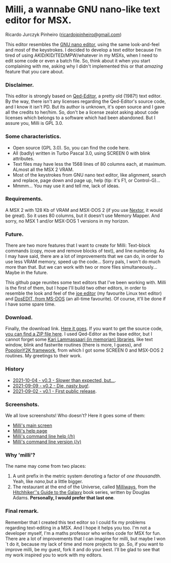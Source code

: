 # Milli, a wannabe GNU nano-like text editor for MSX.
Ricardo Jurczyk Pinheiro (ricardojpinheiro@gmail.com)

This editor resembles the [GNU nano editor](https://www.nano-editor.org), using the same look-and-feel and most of the keystrokes. I decided to develop a text editor because I'm tired of using AKID/KID/TED/MPW/whatever in my MSXs, when I need to edit some code or even a batch file. So, think about it when you start complaining with me, asking why I didn't implemented this or that _amazing_ feature that you care about. 

### Disclaimer.
This editor is strongly based on [Qed-Editor](https://texteditors.org/cgi-bin/wiki.pl?Qed-Pascal), a pretty old (1987!) text editor. By the way, there isn't any licenses regarding the Qed-Editor's source code, and I know it isn't PD. But its author is unknown, it's open source and I gave all the credits to her/him. So, don't be a license zealot asking about code licenses which belongs to a software which had been abandoned. But I assure you, Milli is GPL 3.0.

### Some characteristics.
- Open source (GPL 3.0). So, you can find the code here.
- All (badly) written in Turbo Pascal 3.0, using SCREEN 0 with blink attributes.
- Text files may have less the 1568 lines of 80 columns each, at maximum. ALmost all the MSX 2 VRAM.
- Most of the keystrokes from GNU nano text editor, like alignment, search and replace, page down and page up, help (tip: it's F1, or Control-G)...
- Mmmm... You may use it and tell me, lack of ideas.

### Requirements.
A MSX 2 with 128 Kb of VRAM and MSX-DOS 2 (if you use [Nextor](https://github.com/Konamiman/Nextor), it would be great). So it uses 80 columns, but it doesn't use Memory Mapper. And sorry, no MSX 1 and/or MSX-DOS 1 versions in my horizon.

### Future.
There are two more features that I want to create for Milli: Text-block commands (copy, move and remove blocks of text), and line numbering. As I may have said, there are a lot of improvements that we can do, in order to use less VRAM memory, speed up the code... Sorry pals, I won't do much more than that. But we can work with two or more files simultaneously... Maybe in the future.

This github page reunites some text editors that I've been working with. Milli is the first of them, but I hope I'll build two other editors, in order to resemble the look and feel of the [joe editor](http://joe-editor.sourceforge.net/) (my favourite Linux text editor) and [DosEDIT, from MS-DOS](https://texteditors.org/cgi-bin/wiki.pl?DosEdit) (an all-time favourite). Of course, it'll be done if I have some spare time.

### Download.
Finally, the download link. [Here it goes](https://github.com/ricardojpinheiro/nanomsx/blob/main/milli.com). If you want to get the source code, [you can find a ZIP file here](https://github.com/ricardojpinheiro/nanomsx/blob/main/milli.zip). I used Qed-Editor as the base editor, but I cannot forget some [Kari Lammassaari (in memorian) libraries](https://manuel.msxnet.org/msx/softw/), like text window, blink and fastwrite routines (there is more, I guess), and [PopolonY2K framework](http://www.popolony2k.com.br/), from which I got some SCREEN 0 and MSX-DOS 2 routines. My greetings to their work.

### History
- [2021-10-04 - v0.3 - Slower than expected, but...](https://github.com/ricardojpinheiro/nanomsx/releases/tag/v0.3).
- [2021-09-09 - v0.2 - Die, nasty bug!](https://github.com/ricardojpinheiro/nanomsx/releases/tag/v0.2).
- [2021-09-02 - v0.1 - First public release](https://github.com/ricardojpinheiro/nanomsx/releases/tag/v0.1).

### Screenshots.
We all love screenshots! Who doesn't? Here it goes some of them:
- [Milli's main screen](https://github.com/ricardojpinheiro/nanomsx/blob/main/milli%20main%20screen.png)
- [Milli's help page](https://github.com/ricardojpinheiro/nanomsx/blob/main/milli%20help.png)
- [Milli's command line help (/h)](https://github.com/ricardojpinheiro/nanomsx/blob/main/milli%20command%20line%20help.png)
- [Milli's command line version (/v)](https://github.com/ricardojpinheiro/nanomsx/blob/main/milli%20version.png)

### Why 'milli'?
The name may come from two places:
1. A unit prefix in the metric system denoting a factor of _one thousandth_. Yeah, like _nano_,but a little bigger. 
2. The restaurant at the end of the Universe, called [Milliways](https://hitchhikers.fandom.com/wiki/Milliways), from the [Hitchhiker''s Guide to the Galaxy](https://hitchhikers.fandom.com/wiki/Main_Page) book series, written by Douglas Adams. **Personally, I would prefer that last one**. 

### Final remark.
Remember that I created this text editor so I could fix my problems regarding text-editing in a MSX. And I hope it helps you too. I'm not a developer myself, I'm a maths professor who writes code for MSX for fun. There are a lot of improvements that I can imagine for milli, but maybe I won´t do it, because my lack of time and more projects to go. So, if you want to improve milli, be my guest, fork it and do your best. I'll be glad to see that my work inspired you to work with my editors.
